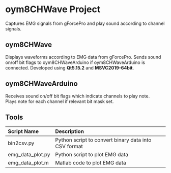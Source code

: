 # oym8CHWave Project

Captures EMG signals from gForcePro and play sound according to channel signals.

## oym8CHWave

Displays waveforms according to EMG data from gForcePro. Sends sound on/off bit flags to oym8CHWaveArduino if oym8CHWaveArduino is connected.
Developed using **Qt5.15.2** and **MSVC2019-64bit**.

## oym8CHWaveArduino

Receives sound on/off bit flags which indicate channels to play note.  
Plays note for each channel if relevant bit mask set.

## Tools

|Script Name| Description|
|:-|:-|
|bin2csv.py|Python script to convert binary data into CSV format|
|emg_data_plot.py|Python script to plot EMG data|
|emg_data_plot.m|Matlab code to plot EMG data|
